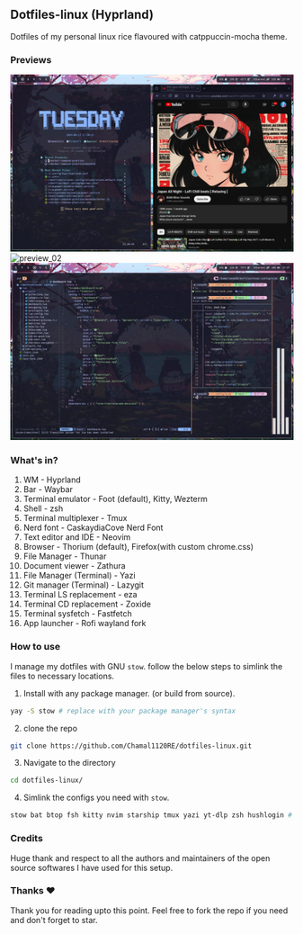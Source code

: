 ## Dotfiles-linux (Hyprland)

Dotfiles of my personal linux rice flavoured with catppuccin-mocha theme.

### Previews
![preview_01](previews/2024-08-13T17:20:36,928349926+05:30.png)
![preview_02](previews/2024-08-13T17:19:24,575088456+05:30.png)
![preview_02](previews/2024-08-13T17:27:24,278130750+05:30.png)

### What's in?

01. WM - Hyprland
02. Bar - Waybar
03. Terminal emulator - Foot (default), Kitty, Wezterm
04. Shell - zsh
05. Terminal multiplexer - Tmux
06. Nerd font - CaskaydiaCove Nerd Font
07. Text editor and IDE - Neovim
08. Browser - Thorium (default), Firefox(with custom chrome.css)
09. File Manager - Thunar
10. Document viewer - Zathura
11. File Manager (Terminal) - Yazi
12. Git manager (Terminal) - Lazygit
13. Terminal LS replacement - eza
14. Terminal CD replacement - Zoxide
15. Terminal sysfetch - Fastfetch
16. App launcher - Rofi wayland fork

### How to use
I manage my dotfiles with GNU `stow`. follow the below steps to simlink the files to necessary locations.

1. Install with any package manager. (or build from source).

```bash
yay -S stow # replace with your package manager's syntax
```

2. clone the repo

```bash
git clone https://github.com/Chamal1120RE/dotfiles-linux.git
```
3. Navigate to the directory

```bash
cd dotfiles-linux/
```

4. Simlink the configs you need with `stow`.

```bash
stow bat btop fsh kitty nvim starship tmux yazi yt-dlp zsh hushlogin # A combined command should look like this
```

### Credits
Huge thank and respect to all the authors and maintainers of the open source softwares I have used for this setup.

### Thanks ❤️
Thank you for reading upto this point. Feel free to fork the repo if you need and don't forget to star.
